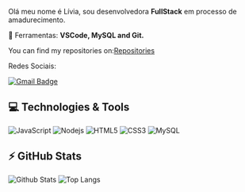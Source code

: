 <p align="left"> 
  Olá meu nome é Lívia, sou desenvolvedora <strong>FullStack</strong> em processo de amadurecimento.
</p>

<p align="left">
  💼 Ferramentas: <strong>VSCode, MySQL and Git.</strong>
</p>


<p align="left">

 You can find my repositories on:[Repositories](https://github.com/lealivia?tab=repositories)
  
Redes Sociais:

[![Gmail Badge](https://img.shields.io/badge/-livia.lealxx@gmail.com-800000?style=flat-square&logo=Gmail&logoColor=white&link=mailto:livia.lealxx@gmail.com)](mailto:livia.lealxx@gmail.com)
</p>  



## 💻 Technologies & Tools

![JavaScript](https://img.shields.io/badge/-JavaScript-black?style=flat-square&logo=javascript)
![Nodejs](https://img.shields.io/badge/-Nodejs-black?style=flat-square&logo=Node.js)
![HTML5](https://img.shields.io/badge/-HTML5-E34F26?style=flat-square&logo=html5&logoColor=white)
![CSS3](https://img.shields.io/badge/-CSS3-1572B6?style=flat-square&logo=css3)
![MySQL](https://img.shields.io/badge/-MySQL-black?style=flat-square&logo=mysql)

## ⚡ GitHub Stats

![Github Stats](https://github-readme-stats.vercel.app/api?username=lealivia&show_icons=true&count_private=true&show_icons=true&include_all_commits=true&theme=dark)
![Top Langs](https://github-readme-stats.vercel.app/api/top-langs/?username=lealivia&hide=TeX&layout=compact&theme=dark)